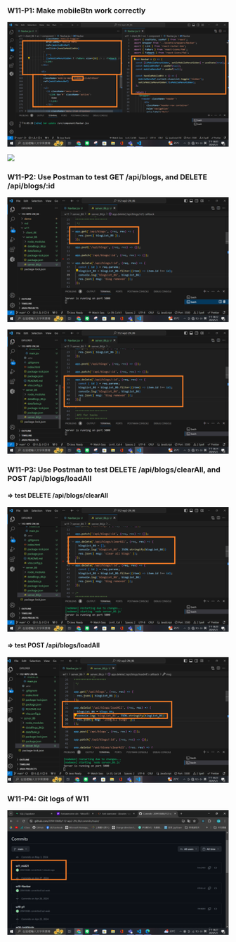 ### W11-P1: Make mobileBtn work correctly

![](1-1.png)

![](1-2.png)

### W11-P2: Use Postman to test GET /api/blogs, and DELETE /api/blogs/:id

![](2-1.png)

![](2-2.png)

### W11-P3: Use Postman to test DELETE /api/blogs/clearAll, and POST /api/blogs/loadAll

#### => test DELETE /api/blogs/clearAll

![](3-1.png)

#### => test POST /api/blogs/loadAll

![](3-2.png)

### W11-P4: Git logs of W11

![](4.png)
